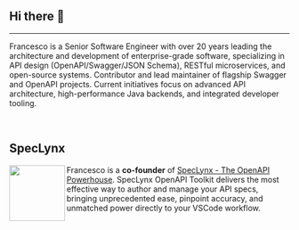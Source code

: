 ## Hi there 👋
----
Francesco is a Senior Software Engineer with over 20 years leading the architecture and development of enterprise-grade software, specializing in API design (OpenAPI/Swagger/JSON Schema), RESTful microservices, and open-source systems. Contributor and lead maintainer of flagship Swagger and OpenAPI projects. Current initiatives focus on advanced API architecture, high-performance Java backends, and integrated developer tooling.


<br><div><h2>SpecLynx</h2><p><a href="https://speclynx.com/" target="_blank" rel="noreferrer nofollow"><img align="left" width="100" height="100" src="https://vladimirgorej.com/assets/img/speclynx-logo.webp"></a></p><p>Francesco is a <strong>co-founder</strong> of <a href="https://speclynx.com/">SpecLynx - The OpenAPI Powerhouse</a>. SpecLynx OpenAPI Toolkit delivers the most effective way to author and manage your API specs, bringing unprecedented ease, pinpoint accuracy, and unmatched power directly to your VSCode workflow.</p><br><br></div><br>
